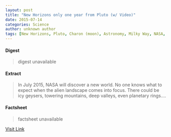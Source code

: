 ```yaml
---
layout: post
title: "New Horizons only one year from Pluto (w/ Video)"
date: 2015-07-14
categories: Science
author: unknown author
tags: [New Horizons, Pluto, Charon (moon), Astronomy, Milky Way, NASA, Star, Physical sciences, Spaceflight, Outer space, Bodies of the Solar System, Astronomical objects, Solar System, Space science, Planetary science]
---
```



#### Digest
>digest unavailable

#### Extract
>In July 2015, NASA will discover a new world. No one knows what to expect when the alien landscape comes into focus. There could be icy geysers, towering mountains, deep valleys, even planetary rings....

#### Factsheet
>factsheet unavailable

[Visit Link](http://phys.org/news324634423.html)


